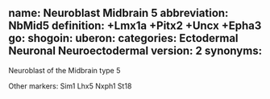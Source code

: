 name: Neuroblast Midbrain 5
abbreviation: NbMid5
definition: +Lmx1a +Pitx2 +Uncx +Epha3
go:
shogoin: 
uberon:
categories: Ectodermal Neuronal Neuroectodermal
version: 2
synonyms:
---

Neuroblast of the Midbrain type 5

Other markers:
Sim1
Lhx5
Nxph1
St18